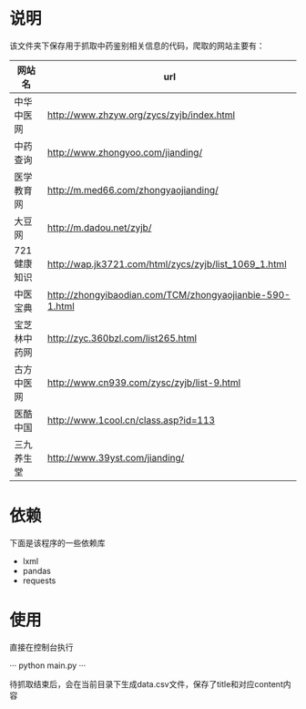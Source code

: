 
# 说明

该文件夹下保存用于抓取中药鉴别相关信息的代码，爬取的网站主要有：

| 网站名       | url                                                      |
| ------------ | -------------------------------------------------------- |
| 中华中医网   | http://www.zhzyw.org/zycs/zyjb/index.html                |
| 中药查询     | http://www.zhongyoo.com/jianding/                        |
| 医学教育网   | http://m.med66.com/zhongyaojianding/                     |
| 大豆网       | http://m.dadou.net/zyjb/                                 |
| 721健康知识  | http://wap.jk3721.com/html/zycs/zyjb/list_1069_1.html    |
| 中医宝典     | http://zhongyibaodian.com/TCM/zhongyaojianbie-590-1.html |
| 宝芝林中药网 | http://zyc.360bzl.com/list265.html                       |
| 古方中医网   | http://www.cn939.com/zysc/zyjb/list-9.html               |
| 医酷中国     | http://www.1cool.cn/class.asp?id=113                     |
| 三九养生堂   | http://www.39yst.com/jianding/                           |

# 依赖

下面是该程序的一些依赖库

- lxml
- pandas
- requests

# 使用

直接在控制台执行

···
python main.py
···

待抓取结束后，会在当前目录下生成data.csv文件，保存了title和对应content内容
